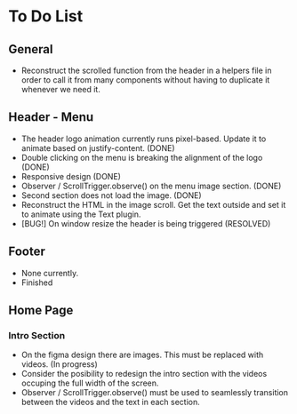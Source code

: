 # To Do List

## General
- Reconstruct the scrolled function from the header in a helpers file in order to call it from many components without having to duplicate it whenever we need it.

## Header - Menu
- The header logo animation currently runs pixel-based. Update it to animate based on justify-content. (DONE)
- Double clicking on the menu is breaking the alignment of the logo (DONE)
- Responsive design (DONE)
- Observer / ScrollTrigger.observe() on the menu image section. (DONE)
- Second section does not load the image. (DONE)
- Reconstruct the HTML in the image scroll. Get the text outside and set it to animate using the Text plugin.
- [BUG!] On window resize the header is being triggered (RESOLVED)

## Footer
- None currently.
- Finished

## Home Page
### Intro Section
- On the figma design there are images. This must be replaced with videos. (In progress)
- Consider the posibility to redesign the intro section with the videos occuping the full width of the screen.
- Observer / ScrollTrigger.observe() must be used to seamlessly transition between the videos and the text in each section.
